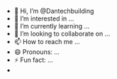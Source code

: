 - 👋 Hi, I’m @Dantechbuilding
- 👀 I’m interested in ...
- 🌱 I’m currently learning ...
- 💞️ I’m looking to collaborate on ...
- 📫 How to reach me ...
- 😄 Pronouns: ...
- ⚡ Fun fact: ...
- 

<!---
Dantechbuilding/Dantechbuilding is a ✨ special ✨ repository because its `README.md` (this file) appears on your GitHub profile.
You can click the Preview link to take a look at your changes.
--->
